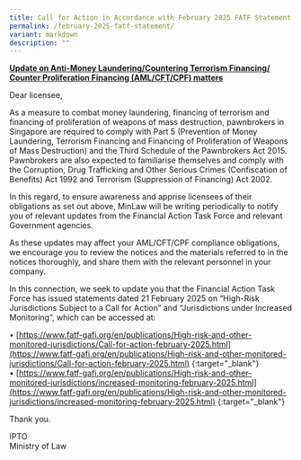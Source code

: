 ```yaml
---
title: Call for Action in Accordance with February 2025 FATF Statement
permalink: /february-2025-fatf-statement/
variant: markdown
description: ""
---
```

**<u>Update on Anti-Money Laundering/Countering Terrorism Financing/ Counter Proliferation Financing (AML/CFT/CPF) matters</u>**

Dear licensee,
 
As a measure to combat money laundering, financing of terrorism and financing of proliferation of weapons of mass destruction, pawnbrokers in Singapore are required to comply with Part 5 (Prevention of Money Laundering, Terrorism Financing and Financing of Proliferation of Weapons of Mass Destruction) and the Third Schedule of the Pawnbrokers Act 2015. Pawnbrokers are also expected to familiarise themselves and comply with the Corruption, Drug Trafficking and Other Serious Crimes (Confiscation of Benefits) Act 1992 and Terrorism (Suppression of Financing) Act 2002.

In this regard, to ensure awareness and apprise licensees of their obligations as set out above, MinLaw will be writing periodically to notify you of relevant updates from the Financial Action Task Force and relevant Government agencies. 

As these updates may affect your AML/CFT/CPF compliance obligations, we encourage you to review the notices and the materials referred to in the notices thoroughly, and share them with the relevant personnel in your company.

In this connection, we seek to update you that the Financial Action Task Force has issued statements dated 21 February 2025 on “High-Risk Jurisdictions Subject to a Call for Action” and “Jurisdictions under Increased Monitoring”, which can be accessed at:

•	[https://www.fatf-gafi.org/en/publications/High-risk-and-other-monitored-jurisdictions/Call-for-action-february-2025.html](https://www.fatf-gafi.org/en/publications/High-risk-and-other-monitored-jurisdictions/Call-for-action-february-2025.html) {:target="_blank"}<br>
•	[https://www.fatf-gafi.org/en/publications/High-risk-and-other-monitored-jurisdictions/increased-monitoring-february-2025.html](https://www.fatf-gafi.org/en/publications/High-risk-and-other-monitored-jurisdictions/increased-monitoring-february-2025.html) {:target="_blank"}

Thank you.

IPTO<br>Ministry of Law